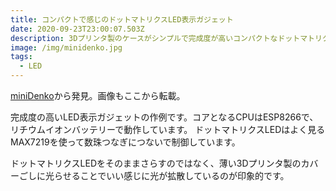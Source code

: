 ```yaml
---
title: コンパクトで感じのドットマトリクスLED表示ガジェット
date: 2020-09-23T23:00:07.503Z
description: 3Dプリンタ製のケースがシンプルで完成度が高いコンパクトなドットマトリクスLED表示ガジェットを紹介します。
image: /img/minidenko.jpg
tags:
  - LED
---
```

[miniDenko](https://hackaday.io/project/167747-minidenko)から発見。画像もここから転載。

完成度の高いLED表示ガジェットの作例です。コアとなるCPUはESP8266で、リチウムイオンバッテリーで動作しています。
ドットマトリクスLEDはよく見るMAX7219を使って数珠つなぎにつないで制御しています。

ドットマトリクスLEDをそのままさらすのではなく、薄い3Dプリンタ製のカバーごしに光らせることでいい感じに光が拡散しているのが印象的です。
